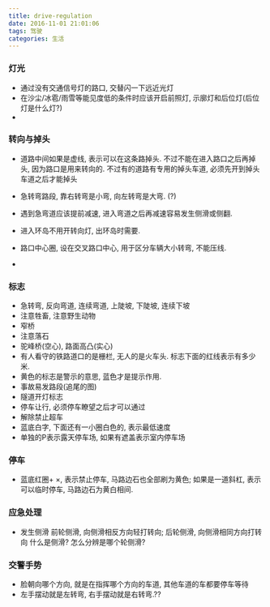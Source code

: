 ```yaml
---
title: drive-regulation
date: 2016-11-01 21:01:06
tags: 驾驶
categories: 生活
---
```


### 灯光

- 通过没有交通信号灯的路口, 交替闪一下远近光灯
- 在沙尘/冰雹/雨雪等能见度低的条件时应该开启前照灯, 示廓灯和后位灯(后位灯是什么灯?)
- ​

### 转向与掉头

- 道路中间如果是虚线, 表示可以在这条路掉头. 不过不能在进入路口之后再掉头, 因为路口是用来转向的. 不过有的道路有专用的掉头车道, 必须先开到掉头车道之后才能掉头

- 急转弯路段, 靠右转弯是小弯, 向左转弯是大弯. (?)

- 遇到急弯道应该提前减速, 进入弯道之后再减速容易发生侧滑或侧翻.

- 进入环岛不用开转向灯, 出环岛时需要.

- 路口中心圈, 设在交叉路口中心, 用于区分车辆大小转弯, 不能压线.

- ​

### 标志

- 急转弯, 反向弯道, 连续弯道, 上陡坡, 下陡坡, 连续下坡
- 注意牲畜, 注意野生动物
- 窄桥
- 注意落石
- 驼峰桥(空心), 路面高凸(实心)
- 有人看守的铁路道口的是栅栏, 无人的是火车头. 标志下面的红线表示有多少米.
- 黄色的标志是警示的意思, 蓝色才是提示作用.
- 事故易发路段(追尾的图)
- 隧道开灯标志
- 停车让行, 必须停车瞭望之后才可以通过
- 解除禁止超车
- 蓝底白字, 下面还有一小圈白色的, 表示最低速度
- 单独的P表示露天停车场, 如果有遮盖表示室内停车场


### 停车

- 蓝底红圈+ ×, 表示禁止停车, 马路边石也全部刷为黄色; 如果是一道斜杠, 表示可以临时停车, 马路边石为黄白相间.

### 应急处理

- 发生侧滑
  前轮侧滑, 向侧滑相反方向轻打转向; 后轮侧滑, 向侧滑相同方向打转向
  什么是侧滑? 怎么分辨是哪个轮侧滑?


### 交警手势

- 脸朝向哪个方向, 就是在指挥哪个方向的车道, 其他车道的车都要停车等待
- 左手摆动就是左转弯, 右手摆动就是右转弯.??
